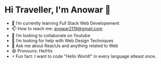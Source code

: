 # Hi Traveller, I'm Anowar 👋
- 🌱 I’m currently learning Full Stack Web Developement
- 📫 How to reach me: anowar2119@gmail.com
-  👯 I’m looking to collaborate on Youtube
-  🤔 I’m looking for help with Web Design Techniques
- 💬 Ask me about ReactJs and anything related to Web
- 😄 Pronouns: He/His
- ⚡ Fun fact: I want to code "Hello World!" in every language atleast once. 


<!--
**anowar265/anowar265** is a ✨ _special_ ✨ repository because its `README.md` (this file) appears on your GitHub profile.

Here are some ideas to get you started:

- 🔭 I’m currently working on ...
- 🌱 I’m currently learning ...
- 👯 I’m looking to collaborate on ...
- 🤔 I’m looking for help with ...
- 💬 Ask me about ...
- 📫 How to reach me: ...
- 😄 Pronouns: ...
- ⚡ Fun fact: ...
-->
